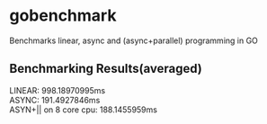 gobenchmark
===========

Benchmarks linear, async and (async+parallel) programming in GO

Benchmarking Results(averaged)
---------------------------
LINEAR: 998.18970995ms  
ASYNC: 191.4927846ms  
ASYN+|| on 8 core cpu: 188.1455959ms 
